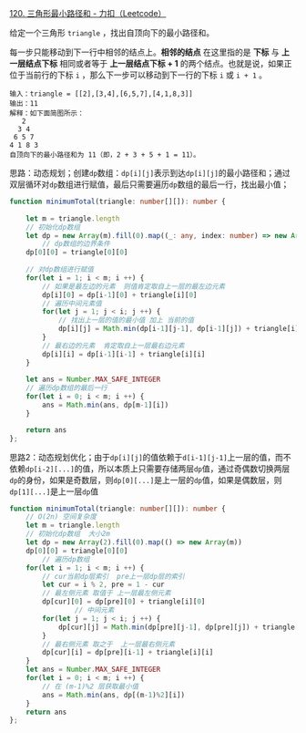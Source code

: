 [120. 三角形最小路径和 - 力扣（Leetcode）](https://leetcode.cn/problems/triangle/description/)

给定一个三角形 `triangle` ，找出自顶向下的最小路径和。

每一步只能移动到下一行中相邻的结点上。**相邻的结点** 在这里指的是 **下标** 与 **上一层结点下标** 相同或者等于 **上一层结点下标 + 1** 的两个结点。也就是说，如果正位于当前行的下标 `i` ，那么下一步可以移动到下一行的下标 `i` 或 `i + 1` 。

```
输入：triangle = [[2],[3,4],[6,5,7],[4,1,8,3]]
输出：11
解释：如下面简图所示：
   2
  3 4
 6 5 7
4 1 8 3
自顶向下的最小路径和为 11（即，2 + 3 + 5 + 1 = 11）。
```

思路：动态规划；创建`dp`数组：`dp[i][j]`表示到达`dp[i][j]`的最小路径和；通过双层循环对`dp`数组进行赋值，最后只需要遍历`dp`数组的最后一行，找出最小值；

```typescript
function minimumTotal(triangle: number[][]): number {
    
    let m = triangle.length
    // 初始化dp数组
    let dp = new Array(m).fill(0).map((_: any, index: number) => new Array(index).fill(0))
		// dp数组的边界条件
    dp[0][0] = triangle[0][0]
	
  	// 对dp数组进行赋值
    for(let i = 1; i < m; i ++) {
      	// 如果是最左边的元素  则值肯定取自上一层的最左边元素
        dp[i][0] = dp[i-1][0] + triangle[i][0]
      	// 遍历中间元素值
        for(let j = 1; j < i; j ++) {
          	// 找出上一层的值的最小值 加上 当前的值
            dp[i][j] = Math.min(dp[i-1][j-1], dp[i-1][j]) + triangle[i][j]
        }
      	// 最右边的元素  肯定取自上一层最右边元素
        dp[i][i] = dp[i-1][i-1] + triangle[i][i]
    }
	
    let ans = Number.MAX_SAFE_INTEGER
    // 遍历dp数组的最后一行
    for(let i = 0; i < m; i ++) {
        ans = Math.min(ans, dp[m-1][i])
    }

    return ans
};
```

思路2：动态规划优化；由于`dp[i][j]`的值依赖于`d[i-1][j-1]`上一层的值，而不依赖`dp[i-2][...]`的值，所以本质上只需要存储两层`dp`值，通过奇偶数切换两层`dp`的身份，如果是奇数层，则`dp[0][...]`是上一层的`dp`值，如果是偶数层，则`dp[1][...]`是上一层`dp`值

```typescript
function minimumTotal(triangle: number[][]): number {
    // O(2n) 空间复杂度
    let m = triangle.length
    // 初始化dp数组  大小2m
    let dp = new Array(2).fill(0).map(() => new Array(m))
    dp[0][0] = triangle[0][0]
		// 遍历dp数组
    for(let i = 1; i < m; i ++) {
      	// cur当前dp层索引  pre上一层dp层的索引
        let cur = i % 2, pre = 1 - cur
        // 最左侧元素 取值于 上一层最左侧元素
        dp[cur][0] = dp[pre][0] + triangle[i][0]
				// 中间元素
        for(let j = 1; j < i; j ++) {
            dp[cur][j] = Math.min(dp[pre][j-1], dp[pre][j]) + triangle[i][j]
        }
      	// 最右侧元素 取之于  上一层最右侧元素
        dp[cur][i] = dp[pre][i-1] + triangle[i][i]
    }
    let ans = Number.MAX_SAFE_INTEGER
    for(let i = 0; i < m; i ++) {
      	// 在 (m-1)%2 层获取最小值
        ans = Math.min(ans, dp[(m-1)%2][i])
    }
    return ans
};
```

